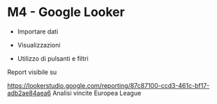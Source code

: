 # M4 - Google Looker

- Importare dati

- Visualizzazioni

- Utilizzo di pulsanti e filtri

Report visibile su

https://lookerstudio.google.com/reporting/87c87100-ccd3-461c-bf17-adb2ae84aea6 Analisi vincite Europea League
